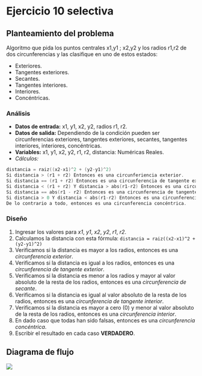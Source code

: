 # Ejercicio 10 selectiva

## Planteamiento del problema

Algoritmo que pida los puntos centrales x1,y1 ; x2,y2 y los radios r1,r2 de dos circunferencias y las clasifique en uno de estos estados:

- Exteriores.
- Tangentes exteriores.
- Secantes.
- Tangentes interiores.
- Interiores.
- Concéntricas.

### Análisis

- **Datos de entrada:** x1, y1, x2, y2, radios r1, r2.
- **Datos de salida:** Dependiendo de la condición pueden ser circunferencias exteriores, tangentes exteriores, secantes, tangentes interiores, interiores, concéntricas.
- **Variables:** x1, y1, x2, y2, r1, r2, distancia: Numéricas Reales.
- _Cálculos:_
```C
distancia = raiz((x2-x1)^2 + (y2-y1)^2)
Si distancia > (r1 + r2) Entonces es una circunferiencia exterior.
Si distancia == (r1 + r2) Entonces es una circunferencia de tangente exterior.
Si distancia < (r1 + r2) Y distancia > abs(r1-r2) Entonces es una circunferencia de secante.
Si distancia == abs(r1 - r2) Entonces es una circunferencia de tangente interior.
Si distancia > 0 Y distancia < abs(r1-r2) Entonces es una circunferencia interior.
De lo contrario a todo, entonces es una circunferencia concéntrica.
```

### Diseño

1. Ingresar los valores para *x1*, *y1*, *x2*, *y2*, *r1*, *r2*.
2. Calculamos la distancia con esta fórmula: `distancia = raiz((x2-x1)^2 + (y2-y1)^2)`
3. Verificamos si la distancia es mayor a los radios, entonces es una *circunferencia exterior*.
4. Verificamos si la distancia es igual a los radios, entonces es una *circunferencia de tangente exterior*.
5. Verificamos si la distancia es menor a los radios y mayor al valor absoluto de la resta de los radios, entonces es una *circunferencia de secante*.
6. Verificamos si la distancia es igual al valor absoluto de la resta de los radios, entonces es una *circunferencia de tangente interior*.
7. Verificamos si la distancia es mayor a cero (0) y menor al valor absoluto de la resta de los radios, entonces es una *circunferencia interior*.
8. En dado caso que todas han sido falsas, entonces es una *circunferencia concéntrica*.
9. Escribir el resultado en cada caso **VERDADERO**.

## Diagrama de flujo

![](url)
